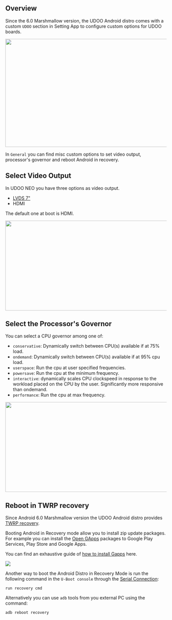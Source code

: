 ## Overview

Since the 6.0 Marshmallow version, the UDOO Android distro comes with a custom `UDOO` section in Setting App to configure custom options for UDOO boards.

<img style="width:600px; height:338px" src="../img/android_setting/setting_udoo.png">   

In `General` you can find misc custom options to set video output, processor's governor and reboot Android in recovery.

## Select Video Output

In UDOO NEO you have three options as video output.

 * [LVDS 7"](http://shop.udoo.org/accessories/video-kit-7-touch-for-neo.html)
 * HDMI

The default one at boot is HDMI.

<img style="width:700px; height:281px" src="../img/android_setting/setting_udoo_vidout_neo.png">

## Select the Processor's Governor

You can select a CPU governor among one of:

 * `conservative`: Dynamically switch between CPU(s) available if at 75% load.
 * `ondemand`: Dynamically switch between CPU(s) available if at 95% cpu load.
 * `userspace`:	Run the cpu at user specified frequencies.
 * `powersave`:	Run the cpu at the minimum frequency.
 * `interactive`: dynamically scales CPU clockspeed in response to the workload placed on the CPU by the user. Significantly more responsive than ondemand.
 * `performance`:	Run the cpu at max frequency.

<img style="width:700px; height:281px" src="../img/android_setting/setting_udoo_gov.png">

## Reboot in TWRP recovery

Since Android 6.0 Marshmallow version the UDOO Android distro provides [TWRP recovery](https://twrp.me/).

Booting Android in Recovery mode allow you to install zip update packages. For example you can install the [Open GApps](http://opengapps.org/) packages to Google Play Services, Play Store and Google Apps.  

You can find an exhaustive guide of [how to install Gapps](!Cookbook_Android/How_To_Install_Gapps_On_UDOO_Running_Android) here.

<img src="../img/android_setting/setting_udoo_recovery.png">

Another way to boot the Android Distro in Recovery Mode is run the following command in the `U-Boot console` through the [Serial Connection](!Basic_Setup/Serial_Debug_Console):

    run recovery cmd

Alternatively you can use `adb` tools from you external PC using the command:

    adb reboot recovery
